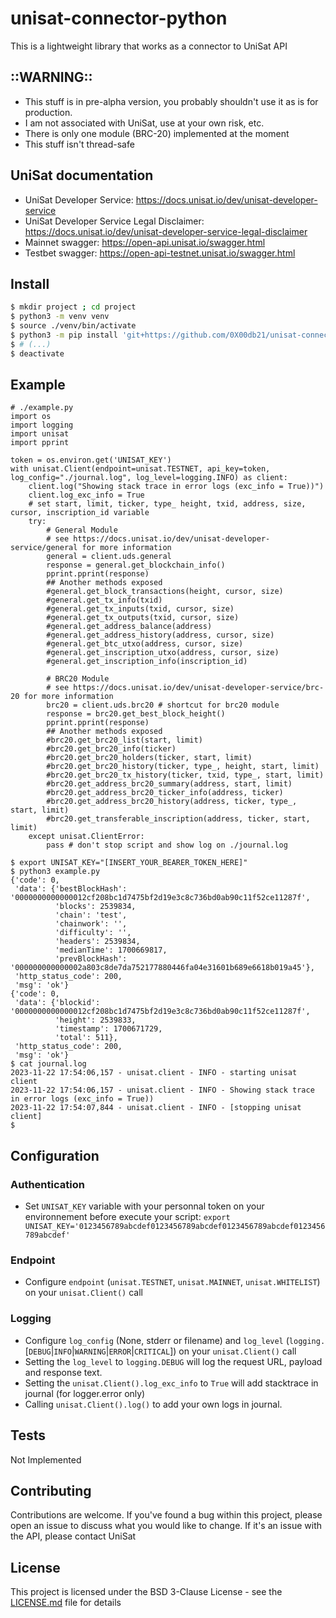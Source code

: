 # unisat-connector-python
This is a lightweight library that works as a connector to UniSat API

## ::WARNING::
- This stuff is in pre-alpha version, you probably shouldn't use it as is for production.
- I am not associated with UniSat, use at your own risk, etc.
- There is only one module (BRC-20) implemented at the moment
- This stuff isn't thread-safe

## UniSat documentation
- UniSat Developer Service: https://docs.unisat.io/dev/unisat-developer-service
- UniSat Developer Service Legal Disclaimer: https://docs.unisat.io/dev/unisat-developer-service-legal-disclaimer
- Mainnet swagger: https://open-api.unisat.io/swagger.html
- Testbet swagger: https://open-api-testnet.unisat.io/swagger.html

## Install
```sh
$ mkdir project ; cd project
$ python3 -m venv venv
$ source ./venv/bin/activate
$ python3 -m pip install 'git+https://github.com/0X00db21/unisat-connector-python.git'
$ # (...)
$ deactivate
```

## Example
```python3
# ./example.py
import os
import logging
import unisat
import pprint

token = os.environ.get('UNISAT_KEY')
with unisat.Client(endpoint=unisat.TESTNET, api_key=token, log_config="./journal.log", log_level=logging.INFO) as client:
    client.log("Showing stack trace in error logs (exc_info = True))")
    client.log_exc_info = True
    # set start, limit, ticker, type_ height, txid, address, size, cursor, inscription_id variable
    try:
        # General Module
        # see https://docs.unisat.io/dev/unisat-developer-service/general for more information
        general = client.uds.general
        response = general.get_blockchain_info()
        pprint.pprint(response)
        ## Another methods exposed
        #general.get_block_transactions(height, cursor, size)
        #general.get_tx_info(txid)
        #general.get_tx_inputs(txid, cursor, size)
        #general.get_tx_outputs(txid, cursor, size)
        #general.get_address_balance(address)
        #general.get_address_history(address, cursor, size)
        #general.get_btc_utxo(address, cursor, size)
        #general.get_inscription_utxo(address, cursor, size)
        #general.get_inscription_info(inscription_id)

        # BRC20 Module
        # see https://docs.unisat.io/dev/unisat-developer-service/brc-20 for more information
        brc20 = client.uds.brc20 # shortcut for brc20 module
        response = brc20.get_best_block_height()
        pprint.pprint(response)
        ## Another methods exposed
        #brc20.get_brc20_list(start, limit)
        #brc20.get_brc20_info(ticker)
        #brc20.get_brc20_holders(ticker, start, limit)
        #brc20.get_brc20_history(ticker, type_, height, start, limit)
        #brc20.get_brc20_tx_history(ticker, txid, type_, start, limit)
        #brc20.get_address_brc20_summary(address, start, limit)
        #brc20.get_address_brc20_ticker_info(address, ticker)
        #brc20.get_address_brc20_history(address, ticker, type_, start, limit)
        #brc20.get_transferable_inscription(address, ticker, start, limit)
    except unisat.ClientError:
        pass # don't stop script and show log on ./journal.log
```

```shell
$ export UNISAT_KEY="[INSERT_YOUR_BEARER_TOKEN_HERE]"
$ python3 example.py
{'code': 0,
 'data': {'bestBlockHash': '0000000000000012cf208bc1d7475bf2d19e3c8c736bd0ab90c11f52ce11287f',
          'blocks': 2539834,
          'chain': 'test',
          'chainwork': '',
          'difficulty': '',
          'headers': 2539834,
          'medianTime': 1700669817,
          'prevBlockHash': '000000000000002a803c8de7da752177880446fa04e31601b689e6618b019a45'},
 'http_status_code': 200,
 'msg': 'ok'}
{'code': 0,
 'data': {'blockid': '0000000000000012cf208bc1d7475bf2d19e3c8c736bd0ab90c11f52ce11287f',
          'height': 2539833,
          'timestamp': 1700671729,
          'total': 511},
 'http_status_code': 200,
 'msg': 'ok'}
$ cat journal.log
2023-11-22 17:54:06,157 - unisat.client - INFO - starting unisat client
2023-11-22 17:54:06,157 - unisat.client - INFO - Showing stack trace in error logs (exc_info = True))
2023-11-22 17:54:07,844 - unisat.client - INFO - [stopping unisat client]
$
```

## Configuration

### Authentication
- Set `UNISAT_KEY` variable with your personnal token on your environnement before execute your script: `export UNISAT_KEY='0123456789abcdef0123456789abcdef0123456789abcdef0123456789abcdef'`

### Endpoint
- Configure `endpoint` (`unisat.TESTNET`, `unisat.MAINNET`, `unisat.WHITELIST`) on your `unisat.Client()` call

### Logging
- Configure `log_config` (None, stderr or filename) and `log_level` (`logging.`[`DEBUG`|`INFO`|`WARNING`|`ERROR`|`CRITICAL`]) on your `unisat.Client()` call
- Setting the `log_level` to `logging.DEBUG` will log the request URL, payload and response text.
- Setting the `unisat.Client().log_exc_info` to `True` will add stacktrace in journal (for logger.error only)
- Calling `unisat.Client().log()` to add your own logs in journal.


## Tests
Not Implemented

## Contributing
Contributions are welcome.
If you've found a bug within this project, please open an issue to discuss what you would like to change.
If it's an issue with the API, please contact UniSat

## License
This project is licensed under the BSD 3-Clause License - see the [LICENSE.md](LICENSE.md) file for details
